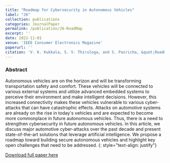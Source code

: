```yaml
---
title: "Roadmap for Cybersecurity in Autonomous Vehicles"
label: "J6"
collection: publications
categories: JournalPaper
permalink: /publication/J6-RoadMap
excerpt: ''
date: 2022-11-01
venue: 'IEEE Consumer Electronics Magazine'
paperurl: ''
citation: 'V. K. Kukkala, S. V. Thiruloga, and S. Pasricha, &quot;Roadmap for Cybersecurity in Autonomous Vehicles,&quot; in <i>IEEE Consumer Electronics Magazine (CEM)</i>, February 2022.'
---
```


### Abstract
Autonomous vehicles are on the horizon and will be transforming transportation safety and comfort. These vehicles will be connected to various external systems and utilize advanced embedded systems to perceive their environment and make intelligent decisions. However, this increased connectivity makes these vehicles vulnerable to various cyber-attacks that can have catastrophic effects. Attacks on automotive systems are already on the rise in today's vehicles and are expected to become more commonplace in future autonomous vehicles. Thus, there is a need to strengthen cybersecurity in future autonomous vehicles. In this article, we discuss major automotive cyber-attacks over the past decade and present state-of-the-art solutions that leverage artificial intelligence. We propose a roadmap toward building secure autonomous vehicles and highlight key open challenges that need to be addressed.
{: style="text-align: justify"}

[Download full paper here](https://ieeexplore.ieee.org/abstract/document/9721088)